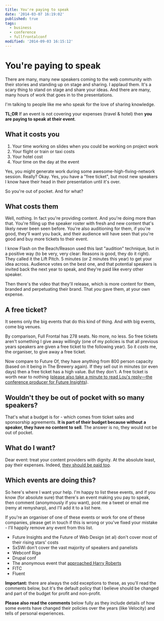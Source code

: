 ```yaml
---
title: You're paying to speak
date: '2014-03-07 16:19:02'
published: true
tags:
  - business
  - conference
  - fullfrontalconf
modified: '2014-09-03 16:15:12'
---
```

# You're paying to speak

There are many, many new speakers coming to the web community with their stories and standing up on stage and sharing. I applaud them. It's a scary thing to stand on stage and share your ideas. And there are many, many hours of work that goes in to the presentations.

I'm talking to people like me who speak for the love of sharing knowledge.

**TL;DR** If an event is not covering your expenses (travel & hotel) then **you are paying to speak at their event**.

<!--more-->

## What it costs you

1. Your time working on slides when you could be working on project work
2. Your flight or train or taxi costs
3. Your hotel cost
4. Your time on the day at the event

Yes, you might generate work during some awesome-high-fiving-network session. Really? Okay. Yes, you have a "free ticket", but most new speakers I know have their head in their presentation until it's over.

So you're out of pocket. And for what?

## What costs them

Well, nothing. In fact you're providing content. And you're doing more than that. You're filling up the speaker roster with fresh and new content that's likely never been seen before. You're also auditioning for them, if you're good, they'll want you back, and their audience will have seen that you're good and buy more tickets to their event.

I know Flash on the Beach/Reason used this last "audition" technique, but in a positive way (to be very, very clear: Reasons is good, they do it right). They called it the Lift Pitch. 5 minutes (or 2 minutes this year) to get your idea across. Audience votes on the best one, and that potential speakers is invited back the next year to speak, and they're paid like every other speaker.

Then there's the video that they'll release, which is more content for them, branded and perpetuating their brand. That *you* gave them, at your own expense.

## A free ticket?

It seems only the big events that do this kind of thing. And with big events, come big venues.

By comparison, Full Frontal has 278 seats. No more, no less. So free tickets aren't something I give away willingly (one of my policies is that all previous years speakers are given a free ticket to the following year). So it *costs* me, the organiser, to give away a free ticket.

Now compare to Future Of, they have anything from 800 person capacity (based on it being in The Brewery again). If they sell out in minutes (or even days) then a free ticket has a high value. But they don't. A free ticket is worth near to nothing ([please also take a minute to read Lou's reply—the conference producer for Future Insights](#comment-607594)).

## Wouldn't they be out of pocket with so many speakers?

That's what a budget is for - which comes from ticket sales and sponsorship agreements. **It is part of their budget because without a speaker, they have no content to sell**. The answer is no, they would not be out of pocket.

## What do I want?

Dear event: treat your content providers with dignity. At the absolute least, pay their expenses. Indeed, [they should be paid too](http://www.andybudd.com/archives/2013/08/paying_speakers_is_better_for_everybody/).

## Which events are doing this?

So here's where I want your help. I'm happy to list these events, and if you know (for absolute sure) that there's an event making you pay to speak, then comment (anonymously if you want), post me a tweet or email me (remy at remysharp), and I'll add it to a list here.

If you're an organiser of one of these events or work for one of these companies, please get in touch if this is wrong or you've fixed your mistake - I'll happily remove any event from this list.

- Future Insights and the Future of Web Design (et al) don't cover most of their rising stars' costs
- SxSWi don't cover the vast majority of speakers and panelists
- Webconf Riga
- Drupal conf
- The anonymous event that [approached Harry Roberts](https://gist.github.com/csswizardry/d1bd31e3ada9f5f5a6a6)
- FITC
- Fluent

**Important:** there are always the odd exceptions to these, as you'll read the comments below, but it's the default policy that I believe should be changed and part of the budget for profit and non-profit.

**Please also read the comments** below fully as they include details of how some events have changed their policies over the years (like Velocity) and tells of personal experiences.
